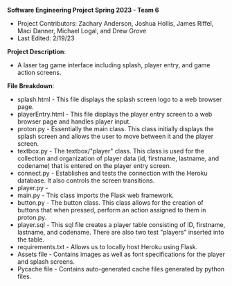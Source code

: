**Software Engineering Project Spring 2023 - Team 6**
* Project Contributors: Zachary Anderson, Joshua Hollis, James Riffel, Maci Danner, Michael Logal, and Drew Grove
* Last Edited: 2/19/23

**Project Description**:
* A laser tag game interface including splash, player entry, and game action screens.

**File Breakdown**:
* splash.html - This file displays the splash screen logo to a web browser page.
* playerEntry.html - This file displays the player entry screen to a web browser page and handles player input.
* proton.py - Essentially the main class. This class initially displays the splash screen and allows the user to move between it and the player screen.
* textbox.py - The textbox/"player" class. This class is used for the collection and organization of player data (id, firstname, lastname, and codename) 
               that is entered on the player entry screen.
* connect.py - Establishes and tests the connection with the Heroku database. It also controls the screen transitions.
* player.py -
* main.py - This class imports the Flask web framework.
* button.py - The button class. This class allows for the creation of buttons that when pressed, perform an action assigned to them in proton.py.
* player.sql - This sql file creates a player table consisting of ID, firstname, lastname, and codename. There are also two test "players" inserted into the table.
* requirements.txt - Allows us to locally host Heroku using Flask.
* Assets file - Contains images as well as font specifications for the player and splash screens.
* Pycache file - Contains auto-generated cache files generated by python files.
